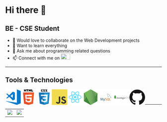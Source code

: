 # Hi there 👋

## BE - CSE Student
- 👯 Would love to collaborate on the Web Development projects
- 🌱 Want to learn everything
- 💬 Ask me about programming related questions
- 📫 Connect with me on <a href="https://linkedin.com/in/aaryan--gupta" target="blank"><img src="https://cdn.jsdelivr.net/npm/simple-icons@4.6.0/icons/linkedin.svg" height="20" width="30" /></a><br />
---
## Tools & Technologies
<img align="left" alt="Visual Studio Code" width="50px" src="https://raw.githubusercontent.com/github/explore/80688e429a7d4ef2fca1e82350fe8e3517d3494d/topics/visual-studio-code/visual-studio-code.png" />
<img align="left" alt="HTML5" width="50px" src="https://raw.githubusercontent.com/github/explore/80688e429a7d4ef2fca1e82350fe8e3517d3494d/topics/html/html.png" />
<img align="left" alt="CSS3" width="50px" src="https://raw.githubusercontent.com/github/explore/80688e429a7d4ef2fca1e82350fe8e3517d3494d/topics/css/css.png" />
<img align="left" alt="JS" width="50px" src="https://raw.githubusercontent.com/github/explore/80688e429a7d4ef2fca1e82350fe8e3517d3494d/topics/javascript/javascript.png" />
<img align="left" alt="React" width="50px" src="https://raw.githubusercontent.com/github/explore/80688e429a7d4ef2fca1e82350fe8e3517d3494d/topics/react/react.png" />
<img align="left" alt="Node.js" width="50px" src="https://raw.githubusercontent.com/github/explore/80688e429a7d4ef2fca1e82350fe8e3517d3494d/topics/nodejs/nodejs.png" />
<img align="left" alt="MySQL" width="50px" src="https://raw.githubusercontent.com/github/explore/80688e429a7d4ef2fca1e82350fe8e3517d3494d/topics/mysql/mysql.png" />
<img align="left" alt="MongoDB" width="50px" src="https://raw.githubusercontent.com/github/explore/80688e429a7d4ef2fca1e82350fe8e3517d3494d/topics/mongodb/mongodb.png" />
<img align="left" alt="GitHub" width="50px" src="https://raw.githubusercontent.com/github/explore/78df643247d429f6cc873026c0622819ad797942/topics/github/github.png" />
<br /><br /><hr />
<table width="100%">
  <tr>
    <td>
      <img height="150rem" src="https://github-readme-stats.vercel.app/api?username=aaryan-gupta&show_icons=true&hide_border=true&theme=radical" />
    </td>
    <td>
      <img height="150rem" src="https://github-readme-stats.vercel.app/api/top-langs/?username=aaryan-gupta&show_icons=true&layout=compact&hide_border=true&langs_count=8&theme=radical" />
    </td>
  </tr>
<table>
